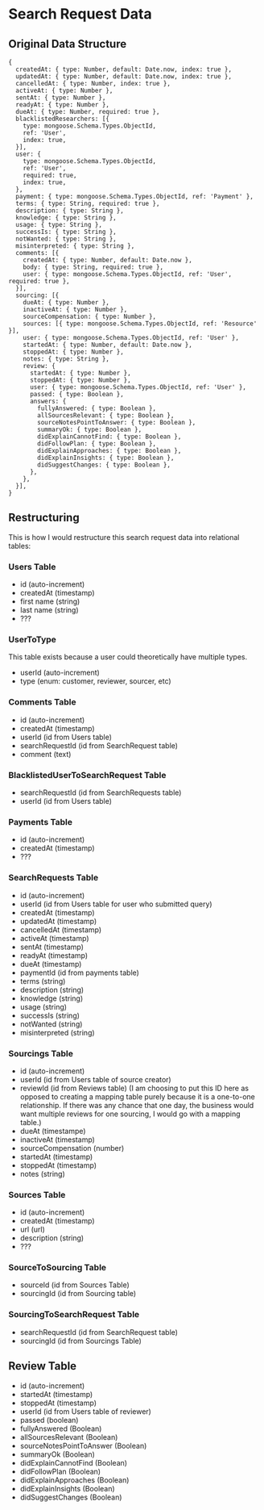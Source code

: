 # Search Request Data

## Original Data Structure

```
{
  createdAt: { type: Number, default: Date.now, index: true },
  updatedAt: { type: Number, default: Date.now, index: true },
  cancelledAt: { type: Number, index: true },
  activeAt: { type: Number },
  sentAt: { type: Number },
  readyAt: { type: Number },
  dueAt: { type: Number, required: true },
  blacklistedResearchers: [{
    type: mongoose.Schema.Types.ObjectId,
    ref: 'User',
    index: true,
  }],
  user: {
    type: mongoose.Schema.Types.ObjectId,
    ref: 'User',
    required: true,
    index: true,
  },
  payment: { type: mongoose.Schema.Types.ObjectId, ref: 'Payment' },
  terms: { type: String, required: true },
  description: { type: String },
  knowledge: { type: String },
  usage: { type: String },
  successIs: { type: String },
  notWanted: { type: String },
  misinterpreted: { type: String },
  comments: [{
    createdAt: { type: Number, default: Date.now },
    body: { type: String, required: true },
    user: { type: mongoose.Schema.Types.ObjectId, ref: 'User', required: true },
  }],
  sourcing: [{
    dueAt: { type: Number },
    inactiveAt: { type: Number },
    sourceCompensation: { type: Number },
    sources: [{ type: mongoose.Schema.Types.ObjectId, ref: 'Resource' }],
    user: { type: mongoose.Schema.Types.ObjectId, ref: 'User' },
    startedAt: { type: Number, default: Date.now },
    stoppedAt: { type: Number },
    notes: { type: String },
    review: {
      startedAt: { type: Number },
      stoppedAt: { type: Number },
      user: { type: mongoose.Schema.Types.ObjectId, ref: 'User' },
      passed: { type: Boolean },
      answers: {
        fullyAnswered: { type: Boolean },
        allSourcesRelevant: { type: Boolean },
        sourceNotesPointToAnswer: { type: Boolean },
        summaryOk: { type: Boolean },
        didExplainCannotFind: { type: Boolean },
        didFollowPlan: { type: Boolean },
        didExplainApproaches: { type: Boolean },
        didExplainInsights: { type: Boolean },
        didSuggestChanges: { type: Boolean },
      },
    },
  }],
}

```

## Restructuring

This is how I would restructure this search request data into relational tables:

### Users Table

- id (auto-increment)
- createdAt (timestamp)
- first name (string)
- last name (string)
- ???

### UserToType

This table exists because a user could theoretically have multiple types.

- userId (auto-increment)
- type (enum: customer, reviewer, sourcer, etc)

### Comments Table

- id (auto-increment)
- createdAt (timestamp)
- userId (id from Users table)
- searchRequestId (id from SearchRequest table)
- comment (text)

### BlacklistedUserToSearchRequest Table

- searchRequestId (id from SearchRequests table)
- userId (id from Users table)

### Payments Table

- id (auto-increment)
- createdAt (timestamp)
- ???

### SearchRequests Table

- id (auto-increment)
- userId (id from Users table for user who submitted query)
- createdAt (timestamp)
- updatedAt (timestamp)
- cancelledAt (timestamp)
- activeAt (timestamp)
- sentAt (timestamp)
- readyAt (timestamp)
- dueAt (timestamp)
- paymentId (id from payments table)
- terms (string)
- description (string)
- knowledge (string)
- usage (string)
- successIs (string)
- notWanted (string)
- misinterpreted (string)

### Sourcings Table

- id (auto-increment)
- userId (id from Users table of source creator)
- reviewId (id from Reviews table) (I am choosing to put this ID here as opposed to creating a mapping table purely because it is a one-to-one relationship.  If there was any chance that one day, the business would want multiple reviews for one sourcing, I would go with a mapping table.)
- dueAt (timestampe)
- inactiveAt (timestamp)
- sourceCompensation (number)
- startedAt (timestamp)
- stoppedAt (timestamp)
- notes (string)

### Sources Table

- id (auto-increment)
- createdAt (timestamp)
- url (url)
- description (string)
- ???

### SourceToSourcing Table

- sourceId (id from Sources Table)
- sourcingId (id from Sourcing table)

### SourcingToSearchRequest Table

- searchRequestId (id from SearchRequest table)
- sourcingId (id from Sourcings Table)

## Review Table

- id (auto-increment)
- startedAt (timestamp)
- stoppedAt (timestamp)
- userId (id from Users table of reviewer)
- passed (boolean)
- fullyAnswered (Boolean)
- allSourcesRelevant (Boolean)
- sourceNotesPointToAnswer (Boolean)
- summaryOk (Boolean)
- didExplainCannotFind (Boolean)
- didFollowPlan (Boolean)
- didExplainApproaches (Boolean)
- didExplainInsights (Boolean)
- didSuggestChanges (Boolean)

